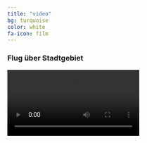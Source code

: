 ```yaml
---
title: "video"
bg: turquoise
color: white
fa-icon: film
---
```


### Flug über Stadtgebiet
<!--
<div class="icontain">
  <iframe src="//www.youtube.com/embed/SR3w1nm1MKM" allowfullscreen></iframe>
</div>
-->


<video class="center" data-autoplay="" loop="" controls="" >
<!-- <video class="stretch" data-autoplay="" loop="" controls="" style="height: 545px; width: 872px;" width="640" height="400"> -->
        <source type="video/mp4" src="https://mgje.github.io/presentations/udayxiii/media/movies/neueGebaeude.m4v">
        <source type="video/webm" src="https://mgje.github.io/presentations/udayxiii/media/movies/neueGebauede.webm">
        Your browser does not support the <code>video</code> element.
</video>
